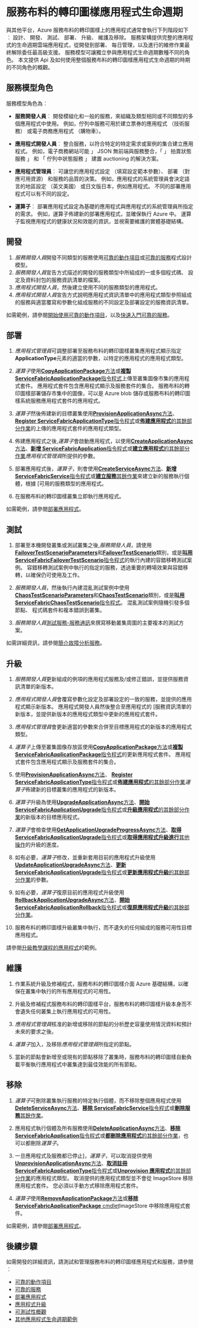 <properties
   pageTitle="應用程式中服務布料的轉印圖樣的生命週期 |Microsoft Azure"
   description="說明開發、 部署、 測試、 升級、 維護及移除服務布料的轉印圖樣應用程式。"
   services="service-fabric"
   documentationCenter=".net"
   authors="rwike77"
   manager="timlt"
   editor=""/>


<tags
   ms.service="service-fabric"
   ms.devlang="dotnet"
   ms.topic="article"
   ms.tgt_pltfrm="NA"
   ms.workload="NA"
   ms.date="08/25/2016"
   ms.author="ryanwi"/>


# <a name="service-fabric-application-lifecycle"></a>服務布料的轉印圖樣應用程式生命週期
與其他平台，Azure 服務布料的轉印圖樣上的應用程式通常會執行下列階段如下︰ 設計、 開發、 測試、 部署、 升級、 維護及移除。 服務架構提供完整的應用程式的生命週期雲端應用程式，從開發到部署、 每日管理，以及進行的維修作業最終解除委任最高級支援。 服務模型可讓獨立參與應用程式生命週期數種不同的角色。 本文提供 Api 及如何使用整個服務布料的轉印圖樣應用程式生命週期的時期的不同角色的概觀。

## <a name="service-model-roles"></a>服務模型角色
服務模型角色為︰

- **服務開發人員**︰ 開發模組化和一般的服務，來組織及類型相同或不同類型的多個應用程式中使用。 例如，佇列中服務可用於建立票券的應用程式 （技術服務） 或電子商務應用程式 （購物車）。

- **應用程式開發人員**︰ 整合服務，以符合特定的特定需求或案例的集合建立應用程式。 例如，電子商務網站可能 」 JSON 無前端與服務整合，「 」 拍賣狀態服務 」 和 「 佇列中狀態服務 」 建置 auctioning 的解決方案。

- **應用程式管理員**︰ 可讓您的應用程式設定 （填寫設定範本參數）、 部署 （對應可用資源） 和服務的品質的決策。 例如，應用程式的系統管理員會決定語言的地區設定 （英文美國） 或日文版日本，例如應用程式。 不同的部署應用程式可以有不同的設定。

- **運算子**︰ 部署應用程式設定為基礎的應用程式與應用程式的系統管理員所指定的需求。 例如，運算子佈建新的部署應用程式，並確保執行 Azure 中。 運算子監視應用程式的健康狀況和效能的資訊，並視需要維護的實體基礎結構。


## <a name="develop"></a>開發
1. *服務開發人員*開發不同類型的服務使用[可靠的動作項目](service-fabric-reliable-actors-introduction.md)或[可靠的服務](service-fabric-reliable-services-introduction.md)程式設計模型。
2. *服務開發人員*宣告方式描述的開發的服務類型中所組成的一或多個程式碼、 設定及資料封包的服務資訊清單的檔案。
3. *應用程式開發人員*，然後建立使用不同的服務類型的應用程式。
4. *應用程式開發人員*宣告方式說明應用程式資訊清單中的應用程式類型參照組成的服務與適當覆寫和參數化組成服務的不同設定及部署設定的服務資訊清單。

如需範例，請參閱[開始使用可靠的動作項目](service-fabric-reliable-actors-get-started.md)，以及[快速入門可靠的服務](service-fabric-reliable-services-quick-start.md)。

## <a name="deploy"></a>部署
1. *應用程式管理員*可調整部署至服務布料的轉印圖樣叢集應用程式顯示指定**ApplicationType**元素的適當的參數，以特定的應用程式的應用程式類型。

2. *運算子*使用[**CopyApplicationPackage**方法](https://msdn.microsoft.com/library/azure/system.fabric.fabricclient.applicationmanagementclient.copyapplicationpackage.aspx)或[**複製 ServiceFabricApplicationPackage**指令程式](https://msdn.microsoft.com/library/azure/mt125905.aspx)上傳至叢集圖像市集的應用程式套件。 應用程式套件包含應用程式顯示及服務套件的集合。 服務布料的轉印圖樣部署儲存市集中的圖像，可以是 Azure blob 儲存或服務布料的轉印圖樣系統服務應用程式套件的應用程式。

3. *運算子*然後佈建新的目標叢集使用[**ProvisionApplicationAsync**方法](https://msdn.microsoft.com/library/azure/system.fabric.fabricclient.applicationmanagementclient.provisionapplicationasync.aspx)、 [ **Register ServiceFabricApplicationType**指令程式](https://msdn.microsoft.com/library/azure/mt125958.aspx)或[**佈建應用程式**的其餘部分作業](https://msdn.microsoft.com/library/azure/dn707672.aspx)的上傳的應用程式套件的應用程式類型。

4. 佈建應用程式之後,*運算子*會啟動應用程式，以使用[**CreateApplicationAsync**方法](https://msdn.microsoft.com/library/azure/system.fabric.fabricclient.applicationmanagementclient.createapplicationasync.aspx)、[**新增 ServiceFabricApplication**指令程式](https://msdn.microsoft.com/library/azure/mt125913.aspx)或[**建立應用程式**的其餘部分作業](https://msdn.microsoft.com/library/azure/dn707676.aspx)*應用程式管理員*所提供的參數。

5. 部署應用程式後，*運算子*，則會使用[**CreateServiceAsync**方法](https://msdn.microsoft.com/library/azure/system.fabric.fabricclient.servicemanagementclient.createserviceasync.aspx)、[**新增 ServiceFabricService**指令程式](https://msdn.microsoft.com/library/azure/mt125874.aspx)或[**建立服務**其餘作業](https://msdn.microsoft.com/library/azure/dn707657.aspx)來建立新的服務執行個體，根據 [可用的服務類型的應用程式。

6. 在服務布料的轉印圖樣叢集立即執行應用程式。

如需範例，請參閱[部署應用程式](service-fabric-deploy-remove-applications.md)。

## <a name="test"></a>測試
1. 部署至本機開發叢集或測試叢集之後,*服務開發人員*，請使用[**FailoverTestScenarioParameters**](https://msdn.microsoft.com/library/azure/system.fabric.testability.scenario.failovertestscenarioparameters.aspx)和[**FailoverTestScenario**](https://msdn.microsoft.com/library/azure/system.fabric.testability.scenario.failovertestscenario.aspx)類別，或是[**叫用 ServiceFabricFailoverTestScenario**指令程式](https://msdn.microsoft.com/library/azure/mt644783.aspx)的執行內建的容錯移轉測試案例。 容錯移轉測試案例中執行的指定的服務，透過重要的轉場效果與容錯移轉，以確保仍可使用及工作。

2. *服務開發人員*，然後執行內建混亂測試案例中使用[**ChaosTestScenarioParameters**](https://msdn.microsoft.com/library/azure/system.fabric.testability.scenario.chaostestscenarioparameters.aspx)和[**ChaosTestScenario**](https://msdn.microsoft.com/library/azure/system.fabric.testability.scenario.chaostestscenario.aspx)類別，或是[**叫用 ServiceFabricChaosTestScenario**指令程式](https://msdn.microsoft.com/library/azure/mt644774.aspx)。 混亂測試案例隨機引發多個節點、 程式碼套件和複本錯誤到叢集。

3. *服務開發人員*[測試服務-服務通訊](service-fabric-testability-scenarios-service-communication.md)來撰寫移動叢集周圍的主要複本的測試方案。

如需詳細資訊，請參閱[簡介故障分析服務](service-fabric-testability-overview.md)。

## <a name="upgrade"></a>升級
1. *服務開發人員*更新組成的例項的應用程式服務及/或修正錯誤，並提供服務資訊清單的新版本。

2. *應用程式開發人員*會覆寫參數化設定及部署設定的一致的服務，並提供的應用程式顯示新版本。 應用程式開發人員然後整合至應用程式的 [服務資訊清單的新版本，並提供新版本的應用程式類型中更新的應用程式套件。

3. *應用程式管理員*會更新適當的參數來合併至目標應用程式的新版本的應用程式類型。

5. *運算子*上傳至叢集圖像存放區使用[**CopyApplicationPackage**方法](https://msdn.microsoft.com/library/azure/system.fabric.fabricclient.applicationmanagementclient.copyapplicationpackage.aspx)或[**複製 ServiceFabricApplicationPackage**指令程式](https://msdn.microsoft.com/library/azure/mt125905.aspx)的更新應用程式套件。 應用程式套件包含應用程式顯示及服務套件的集合。

6. 使用[**ProvisionApplicationAsync**方法](https://msdn.microsoft.com/library/azure/system.fabric.fabricclient.applicationmanagementclient.provisionapplicationasync.aspx)、 [ **Register ServiceFabricApplicationType**指令程式](https://msdn.microsoft.com/library/azure/mt125958.aspx)或[**佈建應用程式**的其餘部分作業](https://msdn.microsoft.com/library/azure/dn707672.aspx)*運算子*佈建新的目標叢集的應用程式的新版本。

7. *運算子*升級為使用[**UpgradeApplicationAsync**方法](https://msdn.microsoft.com/library/azure/system.fabric.fabricclient.applicationmanagementclient.upgradeapplicationasync.aspx)、[**開始 ServiceFabricApplicationUpgrade**指令程式](https://msdn.microsoft.com/library/azure/mt125975.aspx)或[**升級應用程式**的其餘部分作業](https://msdn.microsoft.com/library/azure/dn707633.aspx)的新版本的目標應用程式。

8. *運算子*會檢查使用[**GetApplicationUpgradeProgressAsync**方法](https://msdn.microsoft.com/library/azure/system.fabric.fabricclient.applicationmanagementclient.getapplicationupgradeprogressasync.aspx)、[**取得 ServiceFabricApplicationUpgrade**指令程式](https://msdn.microsoft.com/library/azure/mt125988.aspx)或[**取得應用程式升級進行**其他操作](https://msdn.microsoft.com/library/azure/dn707631.aspx)的升級的進度。

9. 如有必要，*運算子*修改，並重新套用目前的應用程式升級使用[**UpdateApplicationUpgradeAsync**方法](https://msdn.microsoft.com/library/azure/system.fabric.fabricclient.applicationmanagementclient.updateapplicationupgradeasync.aspx)、[**更新 ServiceFabricApplicationUpgrade**指令程式](https://msdn.microsoft.com/library/azure/mt126030.aspx)或[**更新應用程式升級**的其餘部分作業](https://msdn.microsoft.com/library/azure/mt628489.aspx)的參數。

10. 如有必要，*運算子*復原目前的應用程式升級使用[**RollbackApplicationUpgradeAsync**方法](https://msdn.microsoft.com/library/azure/system.fabric.fabricclient.applicationmanagementclient.rollbackapplicationupgradeasync.aspx)、[**開始 ServiceFabricApplicationRollback**指令程式](https://msdn.microsoft.com/library/azure/mt125833.aspx)或[**復原應用程式升級**的其餘部分作業](https://msdn.microsoft.com/library/azure/mt628494.aspx)。

11. 服務布料的轉印圖樣升級叢集中執行，而不遺失的任何組成的服務可用性目標應用程式。

請參閱[升級教學課程的應用程式](service-fabric-application-upgrade-tutorial.md)的範例。

## <a name="maintain"></a>維護
1. 作業系統升級及修補程式，服務布料的轉印圖樣介面 Azure 基礎結構，以確保在叢集中執行的所有應用程式的可用性。

2. 升級及修補程式服務布料的轉印圖樣平台，服務布料的轉印圖樣升級本身而不會遺失任何叢集上執行應用程式的可用性。

3. *應用程式管理員*核准的新增或移除的節點的分析歷史容量使用情況資料和預計未來的要求之後。

4. *運算子*加入，及移除*應用程式管理員*所指定的節點。

5. 當新的節點會新增至或現有的節點移除了叢集時，服務布料的轉印圖樣自動負載平衡執行應用程式中叢集達到最佳效能的所有節點。

## <a name="remove"></a>移除
1. *運算子*可刪除叢集執行服務的特定執行個體，而不移除整個應用程式使用[**DeleteServiceAsync**方法](https://msdn.microsoft.com/library/azure/system.fabric.fabricclient.servicemanagementclient.deleteserviceasync.aspx)、[**移除 ServiceFabricService**指令程式](https://msdn.microsoft.com/library/azure/mt126033.aspx)或[**刪除服務**其餘作業](https://msdn.microsoft.com/library/azure/dn707687.aspx)。  

2. 應用程式執行個體及所有服務使用[**DeleteApplicationAsync**方法](https://msdn.microsoft.com/library/azure/system.fabric.fabricclient.applicationmanagementclient.deleteapplicationasync.aspx)、[**移除 ServiceFabricApplication**指令程式](https://msdn.microsoft.com/library/azure/mt125914.aspx)或[**都刪除應用程式**的其餘部分作業](https://msdn.microsoft.com/library/azure/dn707651.aspx)，也可以都刪除*運算子*。

3. 一旦應用程式及服務都已停止]，*運算子*，可以取消提供使用[**UnprovisionApplicationAsync**方法](https://msdn.microsoft.com/library/azure/system.fabric.fabricclient.applicationmanagementclient.unprovisionapplicationasync.aspx)、[**取消註冊 ServiceFabricApplicationType**指令程式](https://msdn.microsoft.com/library/azure/mt125885.aspx)或[**Unprovision 應用程式**的其餘部分作業](https://msdn.microsoft.com/library/azure/dn707671.aspx)的應用程式類型。 取消提供的應用程式類型並不會從 ImageStore 移除應用程式套件。 您必須以手動方式移除應用程式套件。

4. *運算子*使用[**RemoveApplicationPackage**方法](https://msdn.microsoft.com/library/azure/system.fabric.fabricclient.applicationmanagementclient.removeapplicationpackage.aspx)或[**移除 ServiceFabricApplicationPackage** cmdlet](https://msdn.microsoft.com/library/azure/mt163532.aspx)ImageStore 中移除應用程式套件。

如需範例，請參閱[部署應用程式](service-fabric-deploy-remove-applications.md)。

## <a name="next-steps"></a>後續步驟

如需開發的詳細資訊，請測試和管理服務布料的轉印圖樣應用程式和服務，請參閱︰

- [可靠的動作項目](service-fabric-reliable-actors-introduction.md)
- [可靠的服務](service-fabric-reliable-services-introduction.md)
- [部署應用程式](service-fabric-deploy-remove-applications.md)
- [應用程式升級](service-fabric-application-upgrade.md)
- [可測試性概觀](service-fabric-testability-overview.md)
- [其他應用程式生命週期範例](service-fabric-rest-based-application-lifecycle-sample.md)
